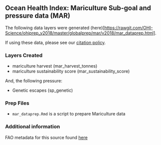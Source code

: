 ## Ocean Health Index: Mariculture Sub-goal and pressure data (MAR)

The following data layers were generated (here)[https://rawgit.com/OHI-Science/ohiprep_v2018/master/globalprep/mar/v2018/mar_dataprep.html].

If using these data, please see our [citation policy](http://ohi-science.org/citation-policy/).

### Layers Created
* mariculture harvest (mar_harvest_tonnes)
* mariculture sustainability score (mar_sustainability_score)

And, the following pressure:
* Genetic escapes (sp_genetic)


### Prep Files
* `mar_dataprep.Rmd` is a script to prepare Mariculture data

### Additional information

FAO metadata for this source found [here](http://ref.data.fao.org/dataset?entryId=033ae7cf-b322-4dc5-8dfe-140140c56008&tab=metadata)
